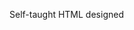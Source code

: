 Self-taught HTML designed
              
 
 
 
      
 
 
                                                                                                                                                                                                               